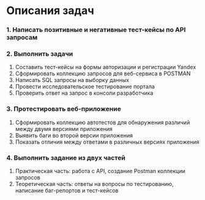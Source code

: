 <h1>Описания задач</h1>
<h3>1. Написать позитивные и негативные тест-кейсы по API запросам</h3>
<h3>2. Выполнить задачи</h3>
<ol>
  <li>Составить тест-кейсы на формы авторизации и регистрации Yandex</li>
  <li>Сформировать коллекцию запросов для веб-сервиса в POSTMAN</li>
  <li>Написать SQL запросы на выборку данных</li>
  <li>Провести исследовательское тестирование портала</li>
  <li>Проверить ответ на запрос в консоли разработчика</li>
</ol>
<h3>3. Протестировать веб-приложение</h3>
<ol>
  <li>Сформировать коллекцию автотестов для обнаружения различий между двумя версиями приложения</li>
  <li>Выявить баги во второй версии приложения</li>
  <li>Показать отличия между ответами в различных версиях приложения</li>
</ol>
<h3>4. Выполнить задание из двух частей</h3>
<ol>
  <li>Практическая часть: работа с API, создание Postman коллекции запросов</li>
  <li>Теоретическая часть: ответы на вопросы по тестированию, написание баг-репортов и тест-кейсов</li>
</ol>
